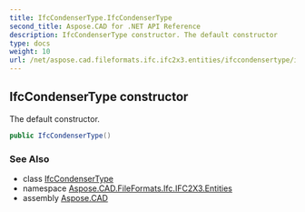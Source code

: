 ```yaml
---
title: IfcCondenserType.IfcCondenserType
second_title: Aspose.CAD for .NET API Reference
description: IfcCondenserType constructor. The default constructor
type: docs
weight: 10
url: /net/aspose.cad.fileformats.ifc.ifc2x3.entities/ifccondensertype/ifccondensertype/
---
```

## IfcCondenserType constructor

The default constructor.

```csharp
public IfcCondenserType()
```

### See Also

* class [IfcCondenserType](../)
* namespace [Aspose.CAD.FileFormats.Ifc.IFC2X3.Entities](../../ifccondensertype/)
* assembly [Aspose.CAD](../../../)


